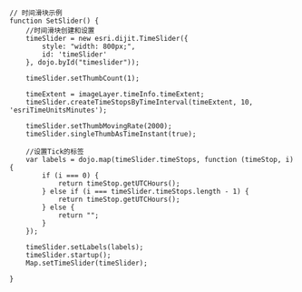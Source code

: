     // 时间滑块示例
    function SetSlider() {
        //时间滑块创建和设置 
        timeSlider = new esri.dijit.TimeSlider({
            style: "width: 800px;",
            id: 'timeSlider'
        }, dojo.byId("timeslider"));

        timeSlider.setThumbCount(1);

        timeExtent = imageLayer.timeInfo.timeExtent;
        timeSlider.createTimeStopsByTimeInterval(timeExtent, 10, 'esriTimeUnitsMinutes');

        timeSlider.setThumbMovingRate(2000);
        timeSlider.singleThumbAsTimeInstant(true);

        //设置Tick的标签 
        var labels = dojo.map(timeSlider.timeStops, function (timeStop, i) {
            if (i === 0) {
                return timeStop.getUTCHours();
            } else if (i === timeSlider.timeStops.length - 1) {
                return timeStop.getUTCHours();
            } else {
                return "";
            }
        });

        timeSlider.setLabels(labels);
        timeSlider.startup();
        Map.setTimeSlider(timeSlider);

    }